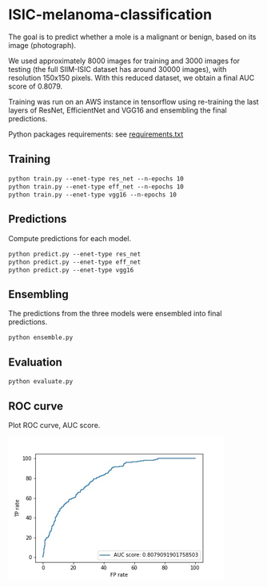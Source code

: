 # ISIC-melanoma-classification

The goal is to predict whether a mole is a malignant or benign, based on its image (photograph).

We used approximately 8000 images for training and 3000 images for testing (the full SIIM-ISIC dataset has around 30000 images),
with resolution 150x150 pixels.
With this reduced dataset, we obtain a final AUC score of 0.8079.

Training was run on an AWS instance in tensorflow using re-training the last layers of ResNet, EfficientNet and VGG16 and ensembling the final predictions.

Python packages requirements: see [requirements.txt](requirements.txt)

## Training

```
python train.py --enet-type res_net --n-epochs 10
python train.py --enet-type eff_net --n-epochs 10
python train.py --enet-type vgg16 --n-epochs 10
```

## Predictions
Compute predictions for each model. 

```
python predict.py --enet-type res_net 
python predict.py --enet-type eff_net
python predict.py --enet-type vgg16
```

## Ensembling
The predictions from the three models were ensembled into final predictions.

```
python ensemble.py
```

## Evaluation

```
python evaluate.py
```

## ROC curve
Plot ROC curve, AUC score.

![ROC curve of the final model](results/plots/roc_curve.jpg)

